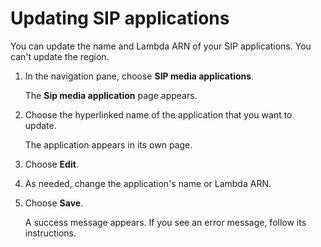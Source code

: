 # Updating SIP applications<a name="update-sip-app"></a>

You can update the name and Lambda ARN of your SIP applications\. You can't update the region\.

1. In the navigation pane, choose **SIP media applications**\.

   The **Sip media application** page appears\.

1. Choose the hyperlinked name of the application that you want to update\.

   The application appears in its own page\.

1. Choose **Edit**\.

1. As needed, change the application's name or Lambda ARN\.

1. Choose **Save**\.

   A success message appears\. If you see an error message, follow its instructions\.